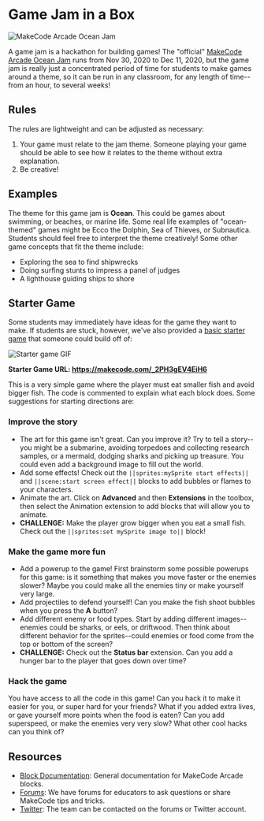 
# Game Jam in a Box

![MakeCode Arcade Ocean Jam](/static/gamejam/jams/ocean/assets/preview.png)

A game jam is a hackathon for building games! The "official" [MakeCode Arcade Ocean Jam](https://arcade.makecode.com/gamejam/ocean) runs from Nov 30, 2020 to Dec 11, 2020, but the game jam is really just a concentrated period of time for students to make games around a theme, so it can be run in any classroom, for any length of time--from an hour, to several weeks!

## Rules

The rules are lightweight and can be adjusted as necessary:
1.  Your game must relate to the jam theme. Someone playing your game should be able to see how it relates to the theme without extra explanation.
2.  Be creative!

## Examples

The theme for this game jam is **Ocean**. This could be games about swimming, or beaches, or marine life. Some real life examples of "ocean-themed" games might be Ecco the Dolphin, Sea of Thieves, or Subnautica. Students should feel free to interpret the theme creatively! Some other game concepts that fit the theme include:
-  Exploring the sea to find shipwrecks
-  Doing surfing stunts to impress a panel of judges
-  A lighthouse guiding ships to shore

## Starter Game

Some students may immediately have ideas for the game they want to make. If students are stuck, however, we've also provided a [basic starter game](https://makecode.com/_2PH3gEV4EiH6) that someone could build off of:

![Starter game GIF](/static/gamejam/jams/ocean/assets/starter.gif)

**Starter Game URL: https://makecode.com/_2PH3gEV4EiH6**

This is a very simple game where the player must eat smaller fish and avoid bigger fish. The code is commented to explain what each block does. Some suggestions for starting directions are:

### Improve the story

- The art for this game isn't great. Can you improve it? Try to tell a story--you might be a submarine, avoiding torpedoes and collecting research samples, or a mermaid, dodging sharks and picking up treasure. You could even add a background image to fill out the world.
- Add some effects! Check out the ``||sprites:mySprite start effects||``  and ``||scene:start screen effect||``  blocks to add bubbles or flames to your characters.
- Animate the art. Click on **Advanced** and then **Extensions** in the toolbox, then select the Animation extension to add blocks that will allow you to animate.
- **CHALLENGE:** Make the player grow bigger when you eat a small fish. Check out the ``||sprites:set mySprite image to||`` block!

### Make the game more fun

- Add a powerup to the game! First brainstorm some possible powerups for this game: is it something that makes you move faster or the enemies slower? Maybe you could make all the enemies tiny or make yourself very large.
- Add projectiles to defend yourself! Can you make the fish shoot bubbles when you press the **A** button?
- Add different enemy or food types. Start by adding different images--enemies could be sharks, or eels, or driftwood. Then think about different behavior for the sprites--could enemies or food come from the top or bottom of the screen?
- **CHALLENGE:** Check out the **Status bar** extension. Can you add a hunger bar to the player that goes down over time?

### Hack the game

You have access to all the code in this game! Can you hack it to make it easier for you, or super hard for your friends? What if you added extra lives, or gave yourself more points when the food is eaten? Can you add superspeed, or make the enemies very very slow? What other cool hacks can you think of?

## Resources
- [Block Documentation](https://arcade.makecode.com/reference): General documentation for MakeCode Arcade blocks.
- [Forums](http://forum.makecode.com/): We have forums for educators to ask questions or share MakeCode tips and tricks.
- [Twitter](https://twitter.com/msmakecode): The team can be contacted on the forums or Twitter account.